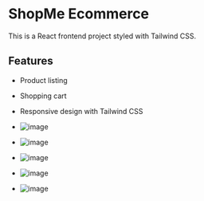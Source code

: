 # ShopMe Ecommerce

This is a React frontend project styled with Tailwind CSS.

## Features

- Product listing
- Shopping cart
- Responsive design with Tailwind CSS

- ![image](https://github.com/user-attachments/assets/16b001d0-c1f0-4348-81f4-d9681412693c)
- ![image](https://github.com/user-attachments/assets/69b326b1-9dcd-4c56-aa33-40370b5e07c9)
- ![image](https://github.com/user-attachments/assets/b5cd8f07-f34b-4d5f-b4a0-5b3682a5e25e)
- ![image](https://github.com/user-attachments/assets/debea1dd-7164-497c-ad27-4342e105d41f)
- ![image](https://github.com/user-attachments/assets/e52e93b9-c08b-4457-98e0-4b13d2e95b7e)





